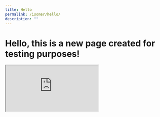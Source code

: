```yaml
---
title: Hello
permalink: /isomer/hello/
description: ""
---
```


# Hello, this is a new page created for **testing purposes**!

<iframe src="https://docs.google.com/spreadsheets/d/e/2PACX-1vRsC99tvfUpxUY_SoVaGX9PUbiOeJUBCRAStKBzWRXGrCd7hzTiYaE4DKiIYyE0lA1WZt6k7OORgMh5/pubhtml?widget=true&amp;headers=false"></iframe>